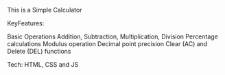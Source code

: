 This is a Simple Calculator

KeyFeatures:

Basic Operations
    Addition, Subtraction, Multiplication, Division
    Percentage calculations
    Modulus operation
    Decimal point precision
    Clear (AC) and Delete (DEL) functions


Tech:
      HTML, CSS and JS
